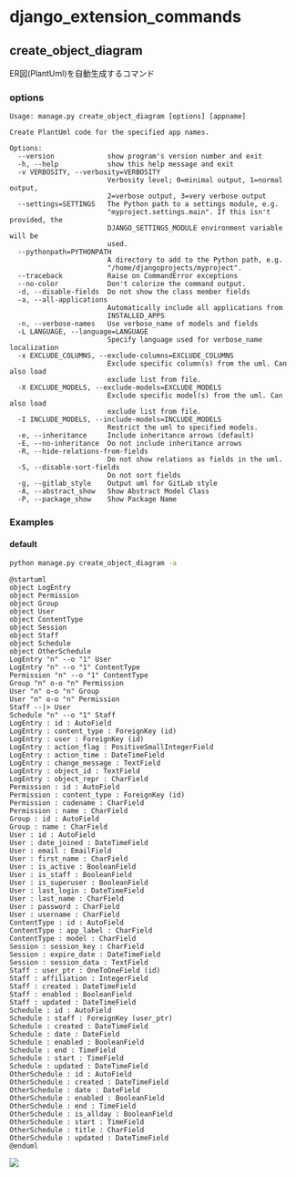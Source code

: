 # django_extension_commands


## create_object_diagram
ER図(PlantUml)を自動生成するコマンド

### options
```
Usage: manage.py create_object_diagram [options] [appname]

Create PlantUml code for the specified app names.

Options:
  --version             show program's version number and exit
  -h, --help            show this help message and exit
  -v VERBOSITY, --verbosity=VERBOSITY
                        Verbosity level; 0=minimal output, 1=normal output,
                        2=verbose output, 3=very verbose output
  --settings=SETTINGS   The Python path to a settings module, e.g.
                        "myproject.settings.main". If this isn't provided, the
                        DJANGO_SETTINGS_MODULE environment variable will be
                        used.
  --pythonpath=PYTHONPATH
                        A directory to add to the Python path, e.g.
                        "/home/djangoprojects/myproject".
  --traceback           Raise on CommandError exceptions
  --no-color            Don't colorize the command output.
  -d, --disable-fields  Do not show the class member fields
  -a, --all-applications
                        Automatically include all applications from
                        INSTALLED_APPS
  -n, --verbose-names   Use verbose_name of models and fields
  -L LANGUAGE, --language=LANGUAGE
                        Specify language used for verbose_name localization
  -x EXCLUDE_COLUMNS, --exclude-columns=EXCLUDE_COLUMNS
                        Exclude specific column(s) from the uml. Can also load
                        exclude list from file.
  -X EXCLUDE_MODELS, --exclude-models=EXCLUDE_MODELS
                        Exclude specific model(s) from the uml. Can also load
                        exclude list from file.
  -I INCLUDE_MODELS, --include-models=INCLUDE_MODELS
                        Restrict the uml to specified models.
  -e, --inheritance     Include inheritance arrows (default)
  -E, --no-inheritance  Do not include inheritance arrows
  -R, --hide-relations-from-fields
                        Do not show relations as fields in the uml.
  -S, --disable-sort-fields
                        Do not sort fields
  -g, --gitlab_style    Output uml for GitLab style
  -A, --abstract_show   Show Abstract Model Class
  -P, --package_show    Show Package Name
```

### Examples
#### default
```bash
python manage.py create_object_diagram -a
```

```
@startuml
object LogEntry
object Permission
object Group
object User
object ContentType
object Session
object Staff
object Schedule
object OtherSchedule
LogEntry "n" --o "1" User
LogEntry "n" --o "1" ContentType
Permission "n" --o "1" ContentType
Group "n" o-o "n" Permission
User "n" o-o "n" Group
User "n" o-o "n" Permission
Staff --|> User
Schedule "n" --o "1" Staff
LogEntry : id : AutoField
LogEntry : content_type : ForeignKey (id)
LogEntry : user : ForeignKey (id)
LogEntry : action_flag : PositiveSmallIntegerField
LogEntry : action_time : DateTimeField
LogEntry : change_message : TextField
LogEntry : object_id : TextField
LogEntry : object_repr : CharField
Permission : id : AutoField
Permission : content_type : ForeignKey (id)
Permission : codename : CharField
Permission : name : CharField
Group : id : AutoField
Group : name : CharField
User : id : AutoField
User : date_joined : DateTimeField
User : email : EmailField
User : first_name : CharField
User : is_active : BooleanField
User : is_staff : BooleanField
User : is_superuser : BooleanField
User : last_login : DateTimeField
User : last_name : CharField
User : password : CharField
User : username : CharField
ContentType : id : AutoField
ContentType : app_label : CharField
ContentType : model : CharField
Session : session_key : CharField
Session : expire_date : DateTimeField
Session : session_data : TextField
Staff : user_ptr : OneToOneField (id)
Staff : affiliation : IntegerField
Staff : created : DateTimeField
Staff : enabled : BooleanField
Staff : updated : DateTimeField
Schedule : id : AutoField
Schedule : staff : ForeignKey (user_ptr)
Schedule : created : DateTimeField
Schedule : date : DateField
Schedule : enabled : BooleanField
Schedule : end : TimeField
Schedule : start : TimeField
Schedule : updated : DateTimeField
OtherSchedule : id : AutoField
OtherSchedule : created : DateTimeField
OtherSchedule : date : DateField
OtherSchedule : enabled : BooleanField
OtherSchedule : end : TimeField
OtherSchedule : is_allday : BooleanField
OtherSchedule : start : TimeField
OtherSchedule : title : CharField
OtherSchedule : updated : DateTimeField
@enduml
```
![](http://plantuml.com:80/plantuml/png/XLN1RjmW4BttAwmzDOSSUksXKficLPL8YRIRCsBjMIyf1WlZD9RwyHt0EE0ncujjU0_clPa1w-CBrBPwqEsjicRwfCFu2KmdXa5e5MT-6JtsSV0yW8dVDrfPKFOmzH2dzf0jtLj-EYs3-WpDA1Vkeps3MIQZZcgdTjNrjQvsNtOXsYQIndwNNAHu3nxL3iLtujD5oR3Wc4mdIxmnZFJlMz0ORMG2Wlj5_jTADFZuFbfz9q0sAL87hSoYM1pUQGEYLVSmLPz5SvKoHwVg8eFN5YMoa-GjZfxq8AnuXNt7fVoDKLem9Foyn8hEHV_9BHpmaweySzK2wx38l7NC0xnPmWhbPTxi9OA1tZcvEVDPK597agiC-o1RAsu3YdjVXKW43Sr29CHfmdyE9LdHvza6aybUj53GaDJE5EYuaFY-TUyCEGapM5OCE31Nk5S7_j1Q0bThVF1zMeR77ipSKLiKoJ6yrArG9UsUKHBOys7ugqspXRceP5roP6b2Sv3tFPFy2FB21XtMFiVd-mddXl35_i1KOC1RBmmmLq3Ydkw3D9ur_7vElJFAUkiyFoeuQ7nuGkZLoCAda8BRi6bsJYEbDe0QQ1T57DlyA3sUbNBHqJVRo-FLHHAU8B6FqgCMZLsbnAB8TqgIK8ALFAGCVwziROmYZIs19VlPNuZcO0sN_ArvnEIQK71AQRbT8XVl02aRFdsq4KtEcc65bVbnN3CAEVmF)
